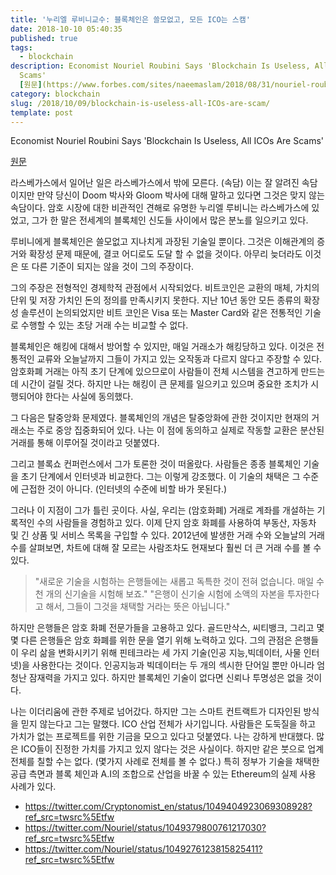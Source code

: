 ```yaml
---
title: '누리엘 루비니교수: 블록체인은 쓸모없고, 모든 ICO는 스캠'
date: 2018-10-10 05:40:35
published: true
tags:
  - blockchain
description: Economist Nouriel Roubini Says 'Blockchain Is Useless, All ICOs Are
  Scams'
  [원문](https://www.forbes.com/sites/naeemaslam/2018/08/31/nouriel-roubini-says-blockchain-is-useless-all-icos-are-scam/)  라스베가...
category: blockchain
slug: /2018/10/09/blockchain-is-useless-all-ICOs-are-scam/
template: post
---
```


Economist Nouriel Roubini Says 'Blockchain Is Useless, All ICOs Are Scams'

[원문](https://www.forbes.com/sites/naeemaslam/2018/08/31/nouriel-roubini-says-blockchain-is-useless-all-icos-are-scam/)

라스베가스에서 일어난 일은 라스베가스에서 밖에 모른다. (속담) 이는 잘 알려진 속담이지만 만약 당신이 Doom 박사와 Gloom 박사에 대해 말하고 있다면 그것은 맞지 않는 속담이다. 암호 시장에 대한 비관적인 견해로 유명한 누리엘 루비니는 라스베가스에 있었고, 그가 한 말은 전세계의 블록체인 신도들 사이에서 많은 분노를 일으키고 있다.

루비니에게 블록체인은 쓸모없고 지나치게 과장된 기술일 뿐이다. 그것은 이해관계의 증거와 확장성 문제 때문에, 결코 어디로도 도달 할 수 없을 것이다. 아무리 늦더라도 이것은 또 다른 기준이 되지는 않을 것이 그의 주장이다.

그의 주장은 전형적인 경제학적 관점에서 시작되었다. 비트코인은 교환의 매체, 가치의 단위 및 저장 가치인 돈의 정의를 만족시키지 못한다. 지난 10년 동안 모든 종류의 확장성 솔루션이 논의되었지만 비트 코인은 Visa 또는 Master Card와 같은 전통적인 기술로 수행할 수 있는 초당 거래 수는 비교할 수 없다.

블록체인은 해킹에 대해서 방어할 수 있지만, 매일 거래소가 해킹당하고 있다. 이것은 전통적인 교류와 오늘날까지 그들이 가지고 있는 오작동과 다르지 않다고 주장할 수 있다. 암호화폐 거래는 아직 초기 단계에 있으므로이 사람들이 전체 시스템을 견고하게 만드는 데 시간이 걸릴 것다. 하지만 나는 해킹이 큰 문제를 일으키고 있으며 중요한 조치가 시행되어야 한다는 사실에 동의했다.

그 다음은 탈중앙화 문제였다. 블록체인의 개념은 탈중앙화에 관한 것이지만 현재의 거래소는 주로 중앙 집중화되어 있다. 나는 이 점에 동의하고 실제로 작동할 교환은 분산된 거래를 통해 이루어질 것이라고 덧붙였다.

그리고 블록쇼 컨퍼런스에서 그가 토론한 것이 떠올랐다. 사람들은 종종 블록체인 기술을 초기 단계에서 인터넷과 비교한다. 그는 이렇게 강조했다. 이 기술의 채택은 그 수준에 근접한 것이 아니다. (인터넷의 수준에 비할 바가 못된다.)

그러나 이 지점이 그가 틀린 곳이다. 사실, 우리는 (암호화폐) 거래로 계좌를 개설하는 기록적인 수의 사람들을 경험하고 있다. 이제 단지 암호 화폐를 사용하여 부동산, 자동차 및 긴 상품 및 서비스 목록을 구입할 수 있다. 2012년에 발생한 거래 수와 오늘날의 거래 수를 살펴보면, 차트에 대해 잘 모르는 사람조차도 현재보다 훨씬 더 큰 거래 수를 볼 수 있다.

> "새로운 기술을 시험하는 은행들에는 새롭고 독특한 것이 전혀 없습니다. 매일 수천 개의 신기술을 시험해 보죠."
> "은행이 신기술 시험에 소액의 자본을 투자한다고 해서, 그들이 그것을 채택할 거라는 뜻은 아닙니다."

하지만 은행들은 암호 화폐 전문가들을 고용하고 있다. 골드만삭스, 씨티뱅크, 그리고 몇몇 다른 은행들은 암호 화폐를 위한 문을 열기 위해 노력하고 있다. 그의 관점은 은행들이 우리 삶을 변화시키기 위해 핀테크라는 세 가지 기술(인공 지능,빅데이터, 사물 인터넷)을 사용한다는 것이다. 인공지능과 빅데이터는 두 개의 섹시한 단어일 뿐만 아니라 엄청난 잠재력을 가지고 있다. 하지만 블록체인 기술이 없다면 신뢰나 투명성은 없을 것이다.

나는 이더리움에 관한 주제로 넘어갔다. 하지만 그는 스마트 컨트랙트가 디자인된 방식을 믿지 않는다고 그는 말했다. ICO 산업 전체가 사기입니다. 사람들은 도둑질을 하고 가치가 없는 프로젝트를 위한 기금을 모으고 있다고 덧붙였다. 나는 강하게 반대했다. 많은 ICO들이 진정한 가치를 가지고 있지 않다는 것은 사실이다. 하지만 같은 붓으로 업계 전체를 칠할 수는 없다. (몇가지 사례로 전체를 볼 수 없다.) 특히 정부가 기술을 채택한 공급 측면과 블록 체인과 A.I의 조합으로 산업을 바꿀 수 있는 Ethereum의 실제 사용 사례가 있다.

- https://twitter.com/Cryptonomist_en/status/1049404923069308928?ref_src=twsrc%5Etfw
- https://twitter.com/Nouriel/status/1049379800761217030?ref_src=twsrc%5Etfw
- https://twitter.com/Nouriel/status/1049276123815825411?ref_src=twsrc%5Etfw

